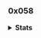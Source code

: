 ### 0x058

<details><summary><strong>Stats</strong></summary>

## Stats

[![Languages](https://github-readme-stats.vercel.app/api/top-langs/?username=homhom2012z&layout=compact&langs_count=10&hide_border=true&custom_title=Languages&bg_color=00000000)](https://github.com/homhom2012z)
</details>
